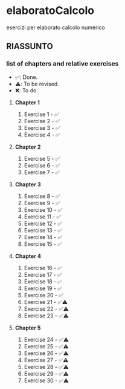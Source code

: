 # elaboratoCalcolo

esercizi per elaborato calcolo numerico

## RIASSUNTO

### list of chapters and relative exercises

- ✅: Done.
- ⚠️: To be revised.
- ❌: To do.

1. **Chapter 1**

   1. Exercise 1 - ✅
   2. Exercise 2 - ✅
   3. Exercise 3 - ✅
   4. Exercise 4 - ✅

2. **Chapter 2**

   1. Exercise 5 - ✅
   2. Exercise 6 - ✅
   3. Exercise 7 - ✅

3. **Chapter 3**

   1. Exercise 8 - ✅
   2. Exercise 9 - ✅
   3. Exercise 10 - ✅
   4. Exercise 11 - ✅
   5. Exercise 12 - ✅
   6. Exercise 13 - ✅
   7. Exercise 14 - ✅
   8. Exercise 15 - ✅

4. **Chapter 4**

   1. Exercise 16 - ✅
   2. Exercise 17 - ✅
   3. Exercise 18 - ✅
   4. Exercise 19 - ✅
   5. Exercise 20 - ✅
   6. Exercise 21 - ✅⚠️
   7. Exercise 22 - ✅⚠️
   8. Exercise 23 - ✅⚠️

5. **Chapter 5**
   1. Exercise 24 - ✅⚠️
   2. Exercise 25 - ✅⚠️
   3. Exercise 26 - ✅⚠️
   4. Exercise 27 - ✅⚠️
   5. Exercise 28 - ✅⚠️
   6. Exercise 29 - ✅⚠️
   7. Exercise 30 - ✅⚠️
